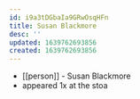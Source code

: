 ```yaml
---
id: i9a3tDGbaIa9GRwOsqHFn
title: Susan Blackmore
desc: ''
updated: 1639762693856
created: 1639762693856
---
```



- [[person]] - Susan Blackmore
- appeared 1x at the stoa
